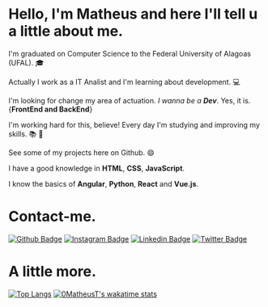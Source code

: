 # Hello, I'm Matheus and here I'll tell u a little about me.

I'm graduated on Computer Science to the Federal University of Alagoas (UFAL). :mortar_board:

Actually I work as a IT Analist and I'm learning about development. :computer:

I'm looking for change my area of actuation. *I wanna be a **Dev***. Yes, it is. {__FrontEnd and BackEnd__}


I'm working hard for this, believe! Every day I'm studying and improving my skills. :books: :rocket:

See some of my projects here on Github. :smile:

I have a good knowledge in **HTML**, **CSS**, **JavaScript**.

I know the basics of **Angular**, **Python**, **React** and **Vue.js**.



# Contact-me.

[![Github Badge](https://img.shields.io/badge/-Github-000?style=flat-square&logo=Github&logoColor=white&link=https://github.com/0MatheusT)](https://github.com/0MatheusT)
[![Instagram Badge](https://img.shields.io/badge/Instagram-E4405F?style=flat-square&logo=instagram&logoColor=white&link=https://www.instagram.com/maatheustavares/)](https://www.instagram.com/maatheustavares/)
[![Linkedin Badge](https://img.shields.io/badge/-LinkedIn-blue?style=flat-square&logo=Linkedin&logoColor=white&link=https://www.linkedin.com/in/maatheustavares/)](https://www.linkedin.com/in/maatheustavares/)
[![Twitter Badge](https://img.shields.io/badge/-Twitter-1ca0f1?style=flat-square&labelColor=1ca0f1&logo=twitter&logoColor=white&link=https://twitter.com/Puts_Math)](https://twitter.com/Puts_Math)

# A little more.
[![Top Langs](https://github-readme-stats.vercel.app/api/top-langs/?username=0MatheusT&theme=highcontrast&show_icons=true&layout=compact)](https://github.com/0MatheusT/github-readme-stats)
[![0MatheusT's wakatime stats](https://github-readme-stats.vercel.app/api/wakatime?username=0MatheusT&theme=highcontrast&show_icons=true&layout=compact)](https://github.com/0MatheusT/github-readme-stats)





